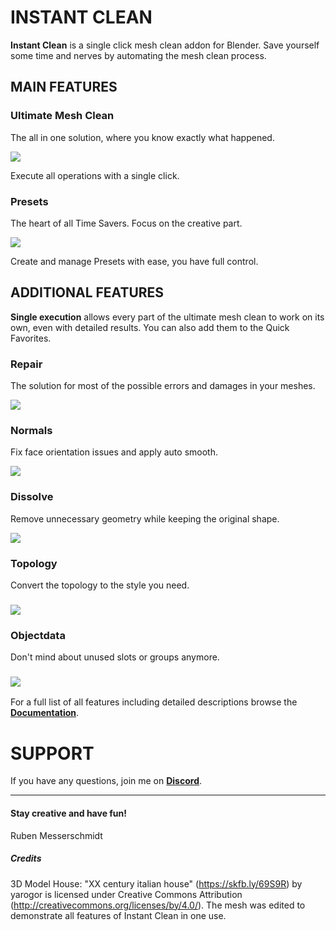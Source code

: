 # INSTANT CLEAN




**Instant Clean** is a single click mesh clean addon for Blender. Save yourself some time and nerves by automating the mesh clean process.  

## MAIN FEATURES


### Ultimate Mesh Clean  

The all in one solution, where you know exactly what happened.  

![](https://markets-rails.s3.amazonaws.com/cache/7c2b722f6f656c9d3349d0f2e7ad1941.webp)  

Execute all operations with a single click.  


### Presets

The heart of all Time Savers. Focus on the creative part.  

![](https://markets-rails.s3.amazonaws.com/cache/ee09a3f60a33cdaf90983dc07ef58824.webp)  

Create and manage Presets with ease, you have full control.  


## ADDITIONAL FEATURES

**Single execution**  allows every part of the ultimate mesh clean to work on its own, even with detailed results. You can also add them to the Quick Favorites.

### Repair

The solution for most of the possible errors and damages in your meshes.  

![](https://markets-rails.s3.amazonaws.com/cache/802d8cf1479f107ca7215b9caa528518.webp)  

  

  

### Normals  

Fix face orientation issues and apply auto smooth.  

![](https://markets-rails.s3.amazonaws.com/cache/543cc08d40b14ddaf1b99f2f23a5a2c9.webp)  

  

### Dissolve

Remove unnecessary geometry while keeping the original shape.  

![](https://markets-rails.s3.amazonaws.com/cache/aa810a6b2c80dd2bc44f7d08be556914.webp)  

  

### Topology  

Convert the topology to the style you need.  

### ![](https://markets-rails.s3.amazonaws.com/cache/e996dbd65fadf4f48de0e32fba9ccf55.webp)  

  

### Objectdata

Don't mind about unused slots or groups anymore.  

### ![](https://markets-rails.s3.amazonaws.com/cache/4ceea53bcf811d86266dd2edeb556ce5.webp)  

For a full list of all features including detailed descriptions browse the [**Documentation**](https://instant-clean.readthedocs.io/en/latest/). 

  

# SUPPORT

If you have any questions, join me on  [**Discord**](https://discord.gg/TYFq6VKXCN).

----------

#### **Stay creative and have fun!**
Ruben Messerschmidt

##### Credits

3D Model House: "XX century italian house" (https://skfb.ly/69S9R) by yarogor is licensed under Creative Commons Attribution (http://creativecommons.org/licenses/by/4.0/). The mesh was edited to demonstrate all features of Instant Clean in one use.